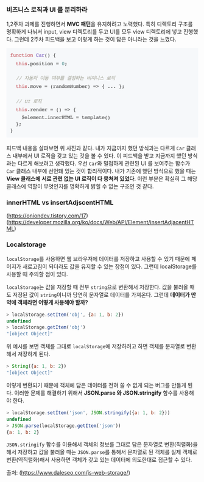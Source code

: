 ### 비즈니스 로직과 UI 를 분리하라
1,2주차 과제를 진행하면서 **MVC 패턴**을 유지하려고 노력했다. 특히 디렉토리 구조를 명확하게 나눠서 input, view 디렉토리를 두고 UI를 모두 view 디렉토리에 넣고 진행했다. 그런데 2주차 피드백을 보고 이렇게 하는 것이 답은 아니라는 것을 느꼈다.

![image](./feedback.png)

피드백 내용을 살펴보면 위 사진과 같다. 내가 지금까지 했던 방식과는 다르게 `Car` 클래스 내부에서 UI 로직을 갖고 있는 것을 볼 수 있다. 이 피드백을 받고 지금까지 했던 방식과는 다르게 해보려고 생각했다. 우선 `Car`와 밀접하게 관련된 UI 를 보여주는 함수가 `Car` 클래스 내부에 선언돼 있는 것이 합리적이다. 내가 기존에 했던 방식으로 했을 때는 **View 클래스에 서로 관련 없는 UI 로직이 다 뭉쳐져 있었다**. 이런 부분은 확실히 그 해당 클래스에 역할이 무엇인지를 명확하게 밝힐 수 없는 구조인 것 같다.

### innerHTML vs insertAdjscentHTML
(https://oniondev.tistory.com/17)
(https://developer.mozilla.org/ko/docs/Web/API/Element/insertAdjacentHTML)

### Localstorage
`localStorage`를 사용하면 웹 브라우저에 데이터를 저장하고 사용할 수 있기 때문에 페이지가 새로고침이 되더라도 값을 유지할 수 있는 장점이 있다. 그런데 localStorage를 사용할 때 주의할 점이 있다.

`localStorage`는 값을 저장할 때 전부 `string`으로 변환해서 저장한다. 값을 불러올 때도 저장된 값이 `string`이니까 당연히 문자열로 데이터를 가져온다. 그런데 **데이터가 만약에 객체라면 어떻게 사용해야 할까?**

```js
> localStorage.setItem('obj', {a: 1, b: 2})
undefined
> localStorage.getItem('obj')
"[object Object]"
```

위 예시를 보면 객체를 그대로 `localStorage`에 저장하려고 하면 객체를 문자열로 변환해서 저장하게 된다.

```js
> String({a: 1, b: 2})
"[object Object]"
```
이렇게 변환되기 때문에 객체에 담은 데이터를 전혀 쓸 수 없게 되는 버그를 만들게 된다. 이러한 문제를 해결하기 위해서 **JSON.parse 와 JSON.stringify** 함수를 사용해야 한다.

```js
> localStorage.setItem('json', JSON.stringify({a: 1, b: 2}))
undefined
> JSON.parse(localStorage.getItem('json'))
{a: 1, b: 2}
```
`JSON.stringify` 함수를 이용해서 객체의 정보를 그대로 담은 문자열로 변환(직렬화)을 해서 저장하고 값을 불러올 때는 `JSON.parse`를 통해서 문자열로 된 객체를 실제 객체로 변환(역직렬화)해서 사용하면 객체가 갖고 있는 데이터에 의도한대로 접근할 수 있다.

출처: (https://www.daleseo.com/js-web-storage/)